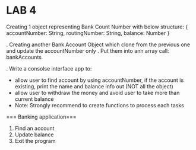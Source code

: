 # LAB 4
Creating 1 object representing Bank Count Number with below structure:
{
    accountNumber: String,
    routingNumber: String,
    balance: Number
}

. Creating another Bank Account Object which clone from the previous one and update the accountNumber only
. Put them into ann array call: bankAccounts

. Write a consolse interface app to:
+ allow user to find account by using accountNumber, if the account is existing, print the name and balance info out (NOT all the object)
+ allow user to withdraw the money and avoid user to take more than current balance
+ Note: Strongly recommend to create functions to process each tasks

=== Banking application===
1. Find an account
2. Update balance
0. Exit the program

```
